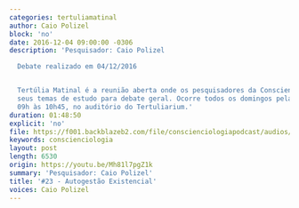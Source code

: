 ```yaml
---
categories: tertuliamatinal
author: Caio Polizel
block: 'no'
date: 2016-12-04 09:00:00 -0306
description: 'Pesquisador: Caio Polizel

  Debate realizado em 04/12/2016


  Tertúlia Matinal é a reunião aberta onde os pesquisadores da Conscienciologia apresentam
  seus temas de estudo para debate geral. Ocorre todos os domingos pela manhã, das
  09h às 10h45, no auditório do Tertuliarium.'
duration: 01:48:50
explicit: 'no'
file: https://f001.backblazeb2.com/file/conscienciologiapodcast/audios/Mh81l7pgZ1k.mp3
keywords: conscienciologia
layout: post
length: 6530
origin: https://youtu.be/Mh81l7pgZ1k
summary: 'Pesquisador: Caio Polizel'
title: '#23 - Autogestão Existencial'
voices: Caio Polizel
---
```

